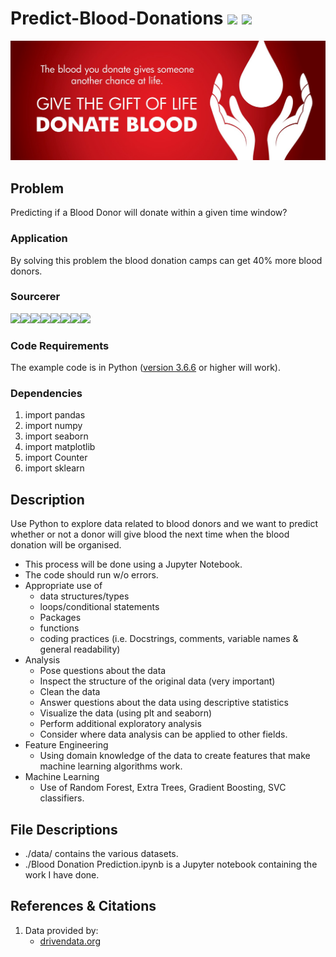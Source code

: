 # Predict-Blood-Donations [![](https://img.shields.io/github/license/sourcerer-io/hall-of-fame.svg?colorB=ff0000)](https://github.com/souvikb07/Predict-Blood-Donations/blob/master/LICENSE)  [![](https://img.shields.io/badge/Souvik-Banerjee-blue.svg)](https://souvikb07.github.io)

<img src = "https://github.com/souvikb07/souvikb07.github.io/blob/master/images/blood_donationcover.jpeg">

## Problem
Predicting if a Blood Donor will donate within a given time window?

### Application
By solving this problem the blood donation camps can get 40% more blood donors.

### Sourcerer
[![](https://sourcerer.io/fame/souvikb07/souvikb07/Predict-Blood-Donations/images/0)](https://sourcerer.io/fame/souvikb07/souvikb07/Predict-Blood-Donations/links/0)[![](https://sourcerer.io/fame/souvikb07/souvikb07/Predict-Blood-Donations/images/1)](https://sourcerer.io/fame/souvikb07/souvikb07/Predict-Blood-Donations/links/1)[![](https://sourcerer.io/fame/souvikb07/souvikb07/Predict-Blood-Donations/images/2)](https://sourcerer.io/fame/souvikb07/souvikb07/Predict-Blood-Donations/links/2)[![](https://sourcerer.io/fame/souvikb07/souvikb07/Predict-Blood-Donations/images/3)](https://sourcerer.io/fame/souvikb07/souvikb07/Predict-Blood-Donations/links/3)[![](https://sourcerer.io/fame/souvikb07/souvikb07/Predict-Blood-Donations/images/4)](https://sourcerer.io/fame/souvikb07/souvikb07/Predict-Blood-Donations/links/4)[![](https://sourcerer.io/fame/souvikb07/souvikb07/Predict-Blood-Donations/images/5)](https://sourcerer.io/fame/souvikb07/souvikb07/Predict-Blood-Donations/links/5)[![](https://sourcerer.io/fame/souvikb07/souvikb07/Predict-Blood-Donations/images/6)](https://sourcerer.io/fame/souvikb07/souvikb07/Predict-Blood-Donations/links/6)[![](https://sourcerer.io/fame/souvikb07/souvikb07/Predict-Blood-Donations/images/7)](https://sourcerer.io/fame/souvikb07/souvikb07/Predict-Blood-Donations/links/7)

### Code Requirements
The example code is in Python ([version 3.6.6](https://www.python.org/download/releases/2.7/) or higher will work). 

### Dependencies

1) import pandas
2) import numpy
3) import seaborn
4) import matplotlib
5) import Counter
6) import sklearn

## Description

Use Python to explore data related to blood donors and we want to predict whether or not a donor will give blood the next time when the blood donation will be organised.

* This process will be done using a Jupyter Notebook.
* The code should run w/o errors.
* Appropriate use of
    * data structures/types
    * loops/conditional statements
    * Packages
    * functions
    * coding practices (i.e. Docstrings, comments, variable names & general
      readability)
* Analysis
    * Pose questions about the data
    * Inspect the structure of the original data (very important)
    * Clean the data
    * Answer questions about the data using descriptive statistics
    * Visualize the data (using plt and seaborn)
    * Perform additional exploratory analysis
    * Consider where data analysis can be applied to other fields.
* Feature Engineering
    * Using domain knowledge of the data to create features that make machine learning algorithms work. 
* Machine Learning
    * Use of Random Forest, Extra Trees, Gradient Boosting, SVC classifiers.

## File Descriptions

* ./data/ contains the various datasets.
* ./Blood Donation Prediction.ipynb is a Jupyter notebook containing the work I have done.

## References & Citations

1. Data provided by:
    * [drivendata.org](https://www.drivendata.org/competitions/2/warm-up-predict-blood-donations/data/)
